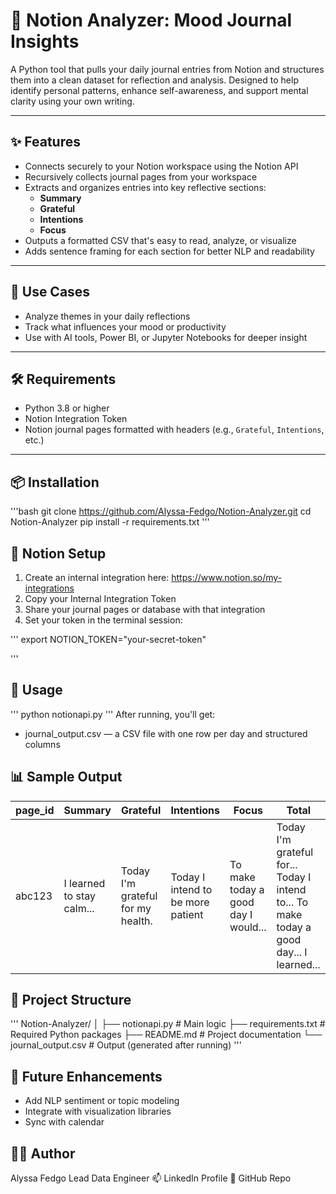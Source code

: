 
# 🧠 Notion Analyzer: Mood Journal Insights

A Python tool that pulls your daily journal entries from Notion and structures them into a clean dataset for reflection and analysis. Designed to help identify personal patterns, enhance self-awareness, and support mental clarity using your own writing.

---

## ✨ Features

- Connects securely to your Notion workspace using the Notion API
- Recursively collects journal pages from your workspace
- Extracts and organizes entries into key reflective sections:
  - **Summary**
  - **Grateful**
  - **Intentions**
  - **Focus**
- Outputs a formatted CSV that's easy to read, analyze, or visualize
- Adds sentence framing for each section for better NLP and readability

---

## 📌 Use Cases

- Analyze themes in your daily reflections
- Track what influences your mood or productivity
- Use with AI tools, Power BI, or Jupyter Notebooks for deeper insight

---

## 🛠️ Requirements

- Python 3.8 or higher
- Notion Integration Token
- Notion journal pages formatted with headers (e.g., `Grateful`, `Intentions`, etc.)

---

## 📦 Installation

'''bash
git clone https://github.com/Alyssa-Fedgo/Notion-Analyzer.git
cd Notion-Analyzer
pip install -r requirements.txt
'''

## 🔐 Notion Setup

1. Create an internal integration here: https://www.notion.so/my-integrations
2. Copy your Internal Integration Token
3. Share your journal pages or database with that integration
4. Set your token in the terminal session:

'''
export NOTION_TOKEN="your-secret-token"

'''
## 🚀 Usage

'''
python notionapi.py
'''
After running, you'll get:

- journal_output.csv — a CSV file with one row per day and structured columns

## 📊 Sample Output

| page\_id | Summary                   | Grateful                          | Intentions                        | Focus                               | Total                                                                                   |
| -------- | ------------------------- | --------------------------------- | --------------------------------- | ----------------------------------- | --------------------------------------------------------------------------------------- |
| abc123   | I learned to stay calm... | Today I'm grateful for my health. | Today I intend to be more patient | To make today a good day I would... | Today I'm grateful for... Today I intend to... To make today a good day... I learned... |

## 📂 Project Structure
'''
Notion-Analyzer/
│
├── notionapi.py          # Main logic
├── requirements.txt      # Required Python packages
├── README.md             # Project documentation
└── journal_output.csv    # Output (generated after running)
'''
## 🧠 Future Enhancements

- Add NLP sentiment or topic modeling
- Integrate with visualization libraries
- Sync with calendar

## 👩‍💻 Author

Alyssa Fedgo
Lead Data Engineer
📫 LinkedIn Profile
🔗 GitHub Repo

